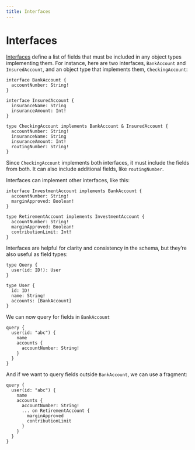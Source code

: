```yaml
---
title: Interfaces
---
```


# Interfaces

[Interfaces](http://graphql.org/learn/schema/#interfaces) define a list of fields that must be included in any object types implementing them. For instance, here are two interfaces, `BankAccount` and `InsuredAccount`, and an object type that implements them, `CheckingAccount`:

```gql
interface BankAccount {
  accountNumber: String!
}

interface InsuredAccount {
  insuranceName: String
  insuranceAmount: Int!
}

type CheckingAccount implements BankAccount & InsuredAccount {
  accountNumber: String!
  insuranceName: String
  insuranceAmount: Int!
  routingNumber: String!
}
```

Since `CheckingAccount` implements both interfaces, it must include the fields from both. It can also include additional fields, like `routingNumber`.

Interfaces can implement other interfaces, like this:

```gql
interface InvestmentAccount implements BankAccount {
  accountNumber: String!
  marginApproved: Boolean!
}

type RetirementAccount implements InvestmentAccount {
  accountNumber: String!
  marginApproved: Boolean!
  contributionLimit: Int!
}
```

Interfaces are helpful for clarity and consistency in the schema, but they’re also useful as field types:

```gql
type Query {
  user(id: ID!): User
}

type User {
  id: ID!
  name: String!
  accounts: [BankAccount]
}
```

We can now query for fields in `BankAccount`

```gql
query {
  user(id: "abc") {
    name 
    accounts {
      accountNumber: String!      
    }
  }
}
```

And if we want to query fields outside `BankAccount`, we can use a fragment:

```gql
query {
  user(id: "abc") {
    name 
    accounts {
      accountNumber: String!
      ... on RetirementAccount {
        marginApproved
        contributionLimit
      }
    }
  }
}
```


